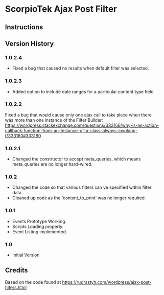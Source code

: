 # ScorpioTek Ajax Post Filter

## Instructions

## Version History

### 1.0.2.4

* Fixed a bug that caused no results when default filter was selected.

### 1.0.2.3

* Added option to include date ranges for a particular content type field

### 1.0.2.2

Fixed a bug that would cause only one ajax call to take place when there was more than one instance of the Filter Builder: https://wordpress.stackexchange.com/questions/333166/why-is-an-action-callback-function-from-an-instance-of-a-class-always-invoking-t/333180#333180 


### 1.0.2.1

* Changed the constructor to accept meta_queries, which means meta_queries are no longer hard-wired.

### 1.0.2 

* Changed the code so that various filters can ve specified within filter data.
* Cleaned up code as the 'content_to_print' was no longer required.

### 1.0.1 

* Events Prototype Working.
* Scripts Loading properly.
* Event Listing implemented.

### 1.0 

* Initial Version

## Credits

Based on the code found at https://rudrastyh.com/wordpress/ajax-post-filters.html

